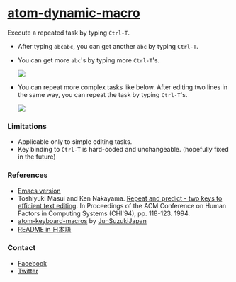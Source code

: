 # [atom-dynamic-macro](https://atom.io/packages/atom-dynamic-macro)

Execute a repeated task by typing `Ctrl-T`.

* After typing `abcabc`, you can get another `abc` by typing `Ctrl-T`.
* You can get more `abc`'s by typing more `Ctrl-T`'s.

   ![](https://gyazo.com/6d64570bf46ceb78d45af3fb04051da5.gif)

* You can repeat more complex tasks like below.
After editing two lines in the same way,
you can repeat the task by typing `Ctrl-T`'s.
 
   ![](https://gyazo.com/2c17e47b7c5f2d917b1c7f6a955f7a90.gif)

### Limitations

* Applicable only to simple editing tasks.
* Key binding to `Ctrl-T` is hard-coded and unchangeable.
(hopefully fixed in the future)

### References

* [Emacs version](https://github.com/masui/DynamicMacro)
* Toshiyuki Masui and Ken Nakayama. [Repeat and predict - two keys to efficient text editing](http://www.pitecan.com/papers/CHI94/CHI94.pdf). In Proceedings of the ACM Conference on Human Factors in Computing Systems (CHI'94), pp. 118-123. 1994.
* [atom-keyboard-macros](https://atom.io/packages/atom-keyboard-macros) by [JunSuzukiJapan](https://atom.io/users/JunSuzukiJapan)
* [README in 日本語](https://github.com/masui/atom-dynamic-macro/blob/master/README_jp.md)

### Contact

* [Facebook](https://www.facebook.com/toshiyukimasui)
* [Twitter](https://twitter.com/masui)
